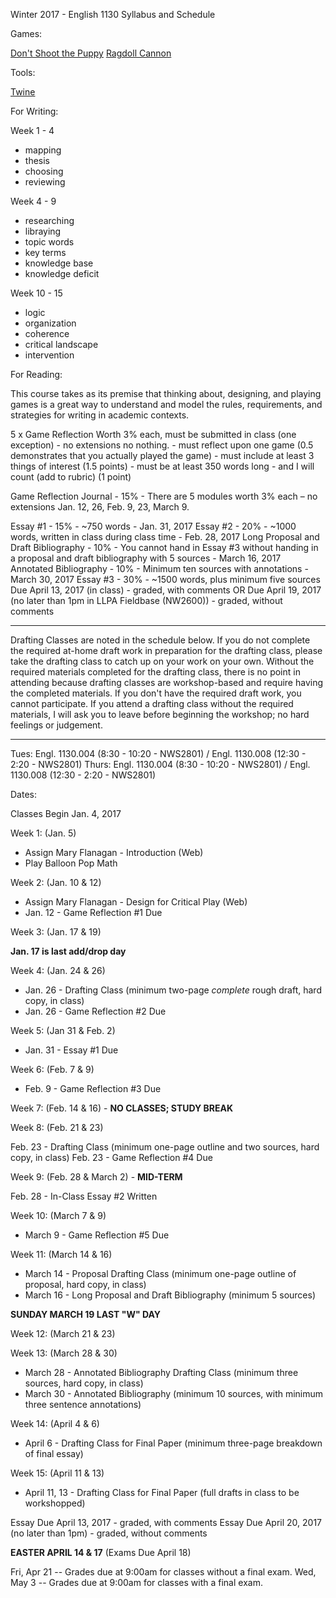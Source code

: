 Winter 2017 - English 1130 Syllabus and Schedule

Games: 

[Don't Shoot the Puppy](http://www.addictinggames.com/funny-games/dontshootthepuppy.jsp)
[Ragdoll Cannon](http://www.kongregate.com/games/johnny_k/ragdoll-cannon)

Tools:

[Twine](http://twinery.org/)

For Writing:

Week 1 - 4
- mapping
- thesis
- choosing
- reviewing

Week 4 - 9

- researching
- libraying
- topic words
- key terms
- knowledge base
- knowledge deficit

Week 10 - 15

- logic
- organization
- coherence
- critical landscape
- intervention


For Reading:



This course takes as its premise that thinking about, designing, and playing games is a great way to understand and model the rules, requirements, and strategies for writing in academic contexts. 


5 x Game Reflection Worth 3% each, must be submitted in class (one exception) - no extensions no nothing.
	- must reflect upon one game (0.5 demonstrates that you actually played the game)
	- must include at least 3 things of interest (1.5 points)
	- must be at least 350 words long - and I will count (add to rubric) (1 point)

Game Reflection Journal	- 15% - There are 5 modules worth 3% each – no extensions	Jan. 12, 26, Feb. 9, 23, March 9.

Essay #1 - 15% - ~750 words	- Jan. 31, 2017Essay #2	- 20% - ~1000 words, written in class during class time - Feb. 28, 2017Long Proposal and Draft Bibliography - 10% - You cannot hand in Essay #3 without handing in a proposal and draft bibliography with 5 sources - March 16, 2017Annotated Bibliography - 10% - Minimum ten sources with annotations - March 30, 2017Essay #3 - 30% -	~1500 words, plus minimum five sources
	Due April 13, 2017 (in class) - graded, with comments OR Due April 19, 2017 (no later than 1pm in LLPA Fieldbase (NW2600)) - graded, without comments

---

Drafting Classes are noted in the schedule below. If you do not complete the required at-home draft work in preparation for the drafting class, please take the drafting class to catch up on your work on your own. Without the required materials completed for the drafting class, there is no point in attending because drafting classes are workshop-based and require having the completed materials. If you don't have the required draft work, you cannot participate. If you attend a drafting class without the required materials, I will ask you to leave before beginning the workshop; no hard feelings or judgement.  

---

Tues: 	Engl. 1130.004 (8:30 - 10:20 - NWS2801) / Engl. 1130.008 (12:30 - 2:20 - NWS2801)
Thurs: Engl. 1130.004 (8:30 - 10:20 - NWS2801) / Engl. 1130.008 (12:30 - 2:20 - NWS2801)

Dates:

Classes Begin Jan. 4, 2017

Week 1: (Jan. 5) 

- Assign Mary Flanagan - Introduction (Web)
- Play Balloon Pop Math

Week 2: (Jan. 10 & 12)

- Assign Mary Flanagan - Design for Critical Play (Web)
- Jan. 12 - Game Reflection #1 Due

Week 3: (Jan. 17 & 19)

**Jan. 17 is last add/drop day**

Week 4: (Jan. 24 & 26)

- Jan. 26 - Drafting Class (minimum two-page *complete* rough draft, hard copy, in class)
- Jan. 26 - Game Reflection #2 Due

Week 5: (Jan 31 & Feb. 2)

- Jan. 31 - Essay #1 Due

Week 6: (Feb. 7 & 9)

- Feb. 9 - Game Reflection #3 Due

Week 7: (Feb. 14 & 16) - **NO CLASSES; STUDY BREAK**

Week 8: (Feb. 21 & 23)

Feb. 23 - Drafting Class (minimum one-page outline and two sources, hard copy, in class)
Feb. 23 - Game Reflection #4 Due

Week 9: (Feb. 28 & March 2) - **MID-TERM**

Feb. 28 - In-Class Essay #2 Written 

Week 10: (March 7 & 9)

- March 9 - Game Reflection #5 Due

Week 11: (March 14 & 16)

- March 14 - Proposal Drafting Class (minimum one-page outline of proposal, hard copy, in class)
- March 16 - Long Proposal and Draft Bibliography (minimum 5 sources)

**SUNDAY MARCH 19 LAST "W" DAY**

Week 12: (March 21 & 23)

Week 13: (March 28 & 30)

- March 28 - Annotated Bibliography Drafting Class (minimum three sources, hard copy, in class)
- March 30 - Annotated Bibliography (minimum 10 sources, with minimum three sentence annotations) 

Week 14: (April 4 & 6)

- April 6 - Drafting Class for Final Paper (minimum three-page breakdown of final essay)

Week 15: (April 11 & 13)

- April 11, 13 - Drafting Class for Final Paper (full drafts in class to be workshopped)

Essay Due April 13, 2017 - graded, with comments
Essay Due April 20, 2017 (no later than 1pm) - graded, without comments

**EASTER APRIL 14 & 17** (Exams Due April 18)

Fri, Apr 21 -- Grades due at 9:00am for classes without a final exam.
Wed, May 3 -- Grades due at 9:00am for classes with a final exam.